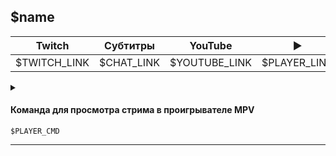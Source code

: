 ## $name

| Twitch | Субтитры | YouTube | ▶ |
| ------ | -------- | ------- | - |
| $TWITCH_LINK | $CHAT_LINK | $YOUTUBE_LINK | $PLAYER_LINK |

<script>
  function openPlayer$twitch() {
    createPlayer("player-$youtube", "$youtube", "$twitch");
    document.getElementById("spoiler-$youtube").click();
    return false;
  }
</script>

<details>
  <summary id="spoiler-$youtube"></summary>

  <div class="player-wrapper" style="margin-top: 32px">
    <video
      id="player-$youtube"
      class="video-js vjs-default-skin vjs-big-play-centered" />
  </div>
</details>

#### Команда для просмотра стрима в проигрывателе MPV

```
$PLAYER_CMD
```

----
